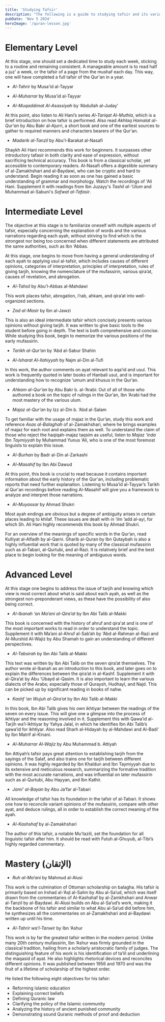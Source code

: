 ```yaml
---
title: 'Studying Tafsir'
description: "The following is a guide to studying tafsir and its various sciences. It is is drawn from the suggestions of Sh. Salman Nasir, Sh. Waqar Abbas, and Sh. Walid Patel, among others. It is also based on the original curriculum by al-Asiri."
pubDate: 'Nov 5 2024'
heroImage: '/quran-lesson.jpg'
---
```


# Elementary Level
At this stage, one should set a dedicated time to study each week, sticking to a routine and remaining consistent. A manageable amount is to read half a juz' a week, or the tafsir of a page from the mushaf each day. This way, one will have completed a full tafsir of the Qur'an in a year.

- *Al-Tahrir* by Musa'id al-Tayyar

- *Al-Muharrar* by Musa'id al-Tayyar

- *Al-Muqaddimat Al-Asassiyah* by ‘Abdullah al-Juday’

At this point, also listen to Ali Hani’s series *Al-Tariqat Al-Muthla*, which is a brief introduction on how tafsir is performed. Also read *Akhlaq Hamalat al-Qur'an* by Abu Bakr al-Ajurri, a short book and one of the earliest sources to gather to required manners and characters bearers of the Qur'an.

- *Madarik al-Tanzil* by Abu'l-Barakat al-Nasafi

Shaykh Ali Hani recommends this work for beginners. It surpasses other introductory tafasir in both clarity and ease of expression, without sacrificing technical accuracy. This book is from a classical scholar, yet accessible to contemporary readers. Al-Nasafi offers a digestible summary of al-Zamakhshari and al-Baydawi, who can be cryptic and hard to understand. Begin reading it as soon as one has gained a basic understanding of grammar and morphology. Watch the recordings of 'Ali Hani. Supplement it with readings from Ibn Juzayy's *Tashil al-'Ulum* and Muhammad al-Sabuni's *Safwat al-Tafasir*.

# Intermediate Level
The objective at this stage is to familiarize oneself with multiple aspects of tafsir, especially concerning the explanation of words and the various narrations regarding each ayah, without striving to find which is the strongest nor being too concerned when different statements are attributed the same authorities, such as Ibn ‘Abbas. 

At this stage, one begins to move from having a general understanding of each ayah to applying usul al-tafsir, which includes causes of different opinions, categories of interpretation, principles of interpretation, rules of giving tarjih, knowing the nomenclature of the mufassirin, various qira’at, causes of revelation, and abrogation.

- *Al-Tahsil* by Abu’l-Abbas al-Mahdawi

This work places tafsir, abrogation, i’rab, ahkam, and qira’at into well-organized sections. 

- *Zad al-Masir* by Ibn al-Jawzi

This is also an ideal intermediate tafsir which concisely presents various opinions without giving tarjih. It was written to give basic tools to the student before going in depth. The text is both comprehensive and concise. While studying this book, begin to memorize the various positions of the early mufassirin.

- *Tarikh al-Qur’an* by ‘Abd al-Sabur Shahin

- *Al-Isharat Al-Ilahiyyah* by Najm al-Din al-Tufi

In this work, the author comments on ayat relevant to aqa’id and usul. This work is frequently quoted in later books of Hanbali usul, and is important for understanding how to recognize ‘umum and khusus in the Qur’an. 

- *Ahkam al-Qur’an* by Abu Bakr b. al-’Arabi: Out of all of those who authored a book on the topic of rulings in the Qur’an, Ibn ‘Arabi had the most mastery of the various ulum.

- *Majaz al-Qur’an* by Izz al-Din b. ‘Abd al-Salam

To get familiar with the usage of majaz in the Qur’an, study this work and reference *Asas al-Balaghah* of al-Zamakhshari, where he brings examples of majaz for each root and explains them as well. To understand the claim of those who reject the haqiqah-majaz taqsim as useful, listen to *Majaz ‘inda Ibn Taymiyyah* by Muhammad Yunus ‘Ali, who is one of the most foremost linguists to explain this issue. 

- *Al-Burhan* by Badr al-Din al-Zarkashi

- *Al-Masahif* by Ibn Abi Dawud

At this point, this book is crucial to read because it contains important information about the early history of the Qur'an, including problematic reports that need further explanation. Listening to Musa’id al-Tayyar’s Tarikh al Qur'an recordings before reading Al-Masahif will give you a framework to analyze and interpret those narrations. 

- *Al-Muyassar* by Ahmad Shukri

Most ayah endings are obvious but a degree of ambiguity arises in certain places leading to khilaf. These issues are dealt with in ‘ilm ’add al-ayi, for which Sh. Ali Hani highly recommends this book by Ahmad Shukri. 

For an overview of the meanings of specific words in the Qur’an, read Kulliyat al-Alfadh by al-Qarni. Gharib al-Quran by Ibn Qutaybah is also a highly influential work that is quoted by many of the classical mufassirin such as al-Tabari, al-Qurtubi, and al-Razi. It is relatively brief and the best place to begin looking for the meaning of ambiguous words. 

# Advanced Level
At this stage one begins to address the issue of tarjih and knowing which view is most correct about what is said about each ayah, as well as the strongest non-preponderant views, as these have the possibility of also being correct. 

- *Al-Ibanah ‘an Ma’ani al-Qira’at* by Ibn Abi Talib al-Makki

This book is concerned with the history of ahruf and qira'at and is one of the most important works to read in order to understand the topic. Supplement it with Ma’ani al-Ahruf al-Sab’ah by ‘Abd al-Rahman al-Razi and Al-Murshid Al-Wajiz by Abu Shamah to gain an understanding of different perspectives.

- *Al-Tabsirah* by Ibn Abi Talib al-Makki

This text was written by Ibn Abi Talib on the seven qira’at themselves. The author wrote al-Ibanah as an introduction to this book, and later goes on to explain the differences between the qira’at in al-Kashf. Supplement it with al-Qira’at by Abu ‘Ubayd al-Qasim. It is also important to learn the various dialects of the Arabs; especially those of Quraysh, Hudhayl, and Najd. This can be picked up by significant reading in books of nahw. 

- *Kashf ‘an Wujuh al-Qira’at* by Ibn Abi Talib al-Makki

In this book, Ibn Abi Talib gives his own ikhtiyar between the readings of the seven on every issue. This will give one a glimpse into the process of ikhtiyar and the reasoning involved in it. Supplement this with Qawa’id al-Tarjih wa’l-Ikhtiyar by Yahya Jalal, in which he identifies Ibn Abi Talib’s qawa’id for ikhtiyar. Also read Sharh al-Hidayah by al-Mahdawi and Al-Badi’ by Ibn Matrif al-Kinani. 

- *Al-Muharrar Al-Wajiz* by Abu Muhammad b. Attiyah

Ibn Attiyah’s tafsir pays great attention to establishing tarjih from the sayings of the Salaf, and also trains one for tarjih between different opinions. It was highly regarded by Ibn Khaldun and Ibn Taymiyyah due to its extensive and meticulous research, summarizing the formative tradition with the most accurate narrations, and was influential on later mufassirin such as al-Qurtubi, Abu Hayyan, and Ibn Kathir.

- *Jami’ al-Bayan* by Abu Ja’far al-Tabari

All knowledge of tafsir has its foundation in the tafsir of al-Tabari. It shows one how to reconcile variant opinions of the mufassirin, compare with other ayat, and deduce rulings, all in order to establish the correct meaning of the ayah. 

- *Al-Kashshaf* by al-Zamakhshari

The author of this tafsir, a notable Mu’tazili, set the foundation for all linguistic tafsir after him. It should be read with Futuh al-Ghuyub, al-Tibi’s highly regarded commentary. 

# Mastery (الإتقان)
- *Ruh al-Ma’ani* by Mahmud al-Alusi

This work is the culmination of Ottoman scholarship on balagha. His tafsir is primarily based on Irshad al-’Aql al-Salim by Abu al-Sa’ud, which was itself drawn from the commentaries of Al-Kashshaf by al-Zamkhshari and Anwar al-Tanzil by al-Baydawi. Al-Alusi builds on Abu al-Sa’ud’s work, making it the backbone of his tafsir and similar to what Abu al-Sa’ud did before him, he synthesizes all the commentaries on al-Zamakhshari and al-Baydawi written up until his time. 

- *Al-Tahrir wa’l-Tanwir* by Ibn ‘Ashur

This work is by far the greatest tafsir written in the modern period. Unlike many 20th century mufassirin, Ibn ‘Ashur was firmly grounded in the classical tradition, hailing from a scholarly aristocratic family of judges. The distinguishing feature of his work is his identification of ta’lil and underlining the maqasid of ayat. He also highlights rhetorical devices and reconciles different opinions. It was published between 1956 and 1970 and was the fruit of a lifetime of scholarship of the highest order.

He listed the following eight objectives for his tafsir:

- Reforming Islamic education
- Explaining correct beliefs
- Defining Quranic law
- Clarifying the policy of the Islamic community
- Analyzing the history of ancient punished community
- Demonstrating sound Quranic methods of proof and deduction
